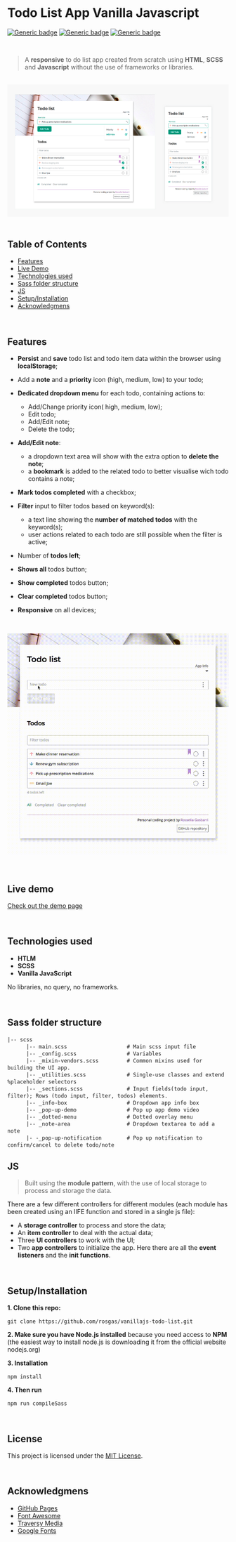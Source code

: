 # Todo List App Vanilla Javascript

[![Generic badge](https://img.shields.io/badge/Made%20with-Javascript-f7df1e.svg)](https://www.javascript.com)
[![Generic badge](https://img.shields.io/badge/npm-v.6.14.5-blue.svg)](https://www.npmjs.com/package/npm/v/6.14.5)
[![Generic badge](https://img.shields.io/badge/Author-Rossella%20Gasbarri-cf62e2.svg)](https://github.com/rosgas)

<br>

> A **responsive** to do list app created from scratch using **HTML**, **SCSS** and **Javascript** without the use of frameworks or libraries.

<br>

<img src="todo-preview.jpg" alt="Drawing app preview" />

<br>
<br>

## Table of Contents

- <a href="#features-section">Features</a>
- <a href="#live-demo-section">Live Demo</a>
- <a href="#technologies-section">Technologies used</a>
- <a href="#sass-section">Sass folder structure</a>
- <a href="#js-section">JS</a>
- <a href="#setup-section">Setup/Installation</a>
- <a href="#acknowledgmens-section">Acknowledgmens</a>

<br>

<h2 id="futures-section">Features</h2>

- **Persist** and **save** todo list and todo item data within the browser using **localStorage**;

- Add a **note** and a **priority** icon (high, medium, low) to your todo;

- **Dedicated dropdown menu** for each todo, containing actions to:

  - Add/Change priority icon( high, medium, low);
  - Edit todo;
  - Add/Edit note;
  - Delete the todo;

- **Add/Edit note**:

  - a dropdown text area will show with the extra option to **delete the note**;
  - a **bookmark** is added to the related todo to better visualise wich todo contains a note;

- **Mark todos completed** with a checkbox;

- **Filter** input to filter todos based on keyword(s):

  - a text line showing the **number of matched todos** with the keyword(s);
  - user actions related to each todo are still possible when the filter is active;

- Number of **todos left**;

- **Shows all** todos button;

- **Show completed** todos button;

- **Clear completed** todos button;

- **Responsive** on all devices;

<br>

![Alt Text](demo-rec.gif)

<br>

<h2 id="live-demo-section">Live demo</h2>

[Check out the demo page]()

<br>

<h2 id="technologies-section">Technologies used</h2>

- **HTLM**
- **SCSS**
- **Vanilla JavaScript**

No libraries, no query, no frameworks.

<br>

<h2 id="sass-section">Sass folder structure</h2>

```
|-- scss
      |-- main.scss                   # Main scss input file
      |-- _config.scss	              # Variables
      |-- _mixin-vendors.scss         # Common mixins used for building the UI app.
      |-- _utilities.scss             # Single-use classes and extend %placeholder selectors
      |-- _sections.scss              # Input fields(todo input, filter); Rows (todo input, filter, todos) elements.
      |-- _info-box                   # Dropdown app info box
      |-- _pop-up-demo                # Pop up app demo video
      |-- _dotted-menu                # Dotted overlay menu
      |-- _note-area                  # Dropdown textarea to add a note
      |- -_pop-up-notification        # Pop up notification to confirm/cancel to delete todo/note

```

<h2 id="js-section">JS</h2>

> Built using the **module pattern**, with the use of local storage to process and storage the data.

There are a few different controllers for different modules (each module has been created using an IIFE function and stored in a single js file):

- A **storage controller** to process and store the data;
- An **item controller** to deal with the actual data;
- Three **UI controllers** to work with the UI;
- Two **app controllers** to initialize the app. Here there are all the **event listeners** and the **init functions**.

<br>

<h2 id="setup-section">Setup/Installation</h2>

**1. Clone this repo:**

```
git clone https://github.com/rosgas/vanillajs-todo-list.git
```

**2. Make sure you have Node.js installed** because you need access to **NPM** (the easiest way to install node.js is downloading it from the official website nodejs.org)

**3. Installation**

```
npm install
```

**4. Then run**

```
npm run compileSass
```

<br>

<h2 id="license-section">License</h2>

This project is licensed under the [MIT License](LICENSE.md).

<br>

<h2 id="acknowledgmens-section">Acknowledgmens</h2>

- [GitHub Pages](https://pages.github.com/)
- [Font Awesome](https://fontawesome.com/)
- [Traversy Media](https://www.traversymedia.com/)
- [Google Fonts](https://fonts.google.com/)
